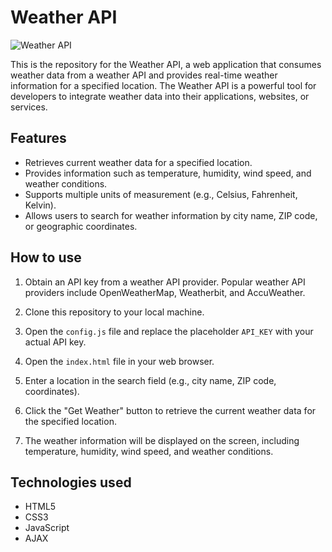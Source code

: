 # Weather API

![Weather API](weather-api.png)

This is the repository for the Weather API, a web application that consumes weather data from a weather API and provides real-time weather information for a specified location. The Weather API is a powerful tool for developers to integrate weather data into their applications, websites, or services.

## Features

- Retrieves current weather data for a specified location.
- Provides information such as temperature, humidity, wind speed, and weather conditions.
- Supports multiple units of measurement (e.g., Celsius, Fahrenheit, Kelvin).
- Allows users to search for weather information by city name, ZIP code, or geographic coordinates.

## How to use

1. Obtain an API key from a weather API provider. Popular weather API providers include OpenWeatherMap, Weatherbit, and AccuWeather.

2. Clone this repository to your local machine.

3. Open the `config.js` file and replace the placeholder `API_KEY` with your actual API key.

4. Open the `index.html` file in your web browser.

5. Enter a location in the search field (e.g., city name, ZIP code, coordinates).

6. Click the "Get Weather" button to retrieve the current weather data for the specified location.

7. The weather information will be displayed on the screen, including temperature, humidity, wind speed, and weather conditions.

## Technologies used

- HTML5
- CSS3
- JavaScript
- AJAX

